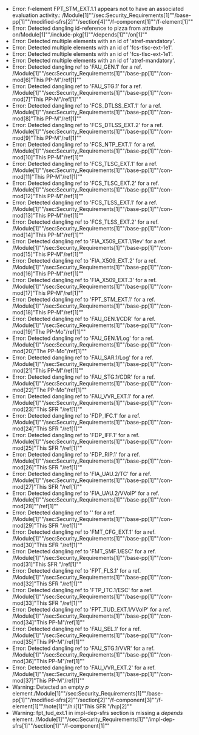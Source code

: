 * Error: f-element FPT_STM_EXT.1.1  appears not to have an associated evaluation activity.:
        /Module[1]""/sec:Security_Requirements[1]""/base-pp[1]""/modified-sfrs[2]""/section[4]""/f-component[1]""/f-element[1]""
* Error: Detected dangling id-reference to pizza from attribute
        on/Module[1]""/include-pkg[1]""/depends[1]""/on[1]""
* Error: Detected multiple elements with an id of 'atref-mandatory'.
* Error: Detected multiple elements with an id of 'fcs-tlsc-ext-1e1'.
* Error: Detected multiple elements with an id of 'fcs-tlsc-ext-1e1'.
* Error: Detected multiple elements with an id of 'atref-mandatory'.
* Error: Detected dangling ref to 'FAU_GEN.1'
        for a ref.
	/Module[1]""/sec:Security_Requirements[1]""/base-pp[1]""/con-mod[6]"This PP-M"/ref[1]""
* Error: Detected dangling ref to 'FAU_STG.1'
        for a ref.
	/Module[1]""/sec:Security_Requirements[1]""/base-pp[1]""/con-mod[7]"This PP-M"/ref[1]""
* Error: Detected dangling ref to 'FCS_DTLSS_EXT.1'
        for a ref.
	/Module[1]""/sec:Security_Requirements[1]""/base-pp[1]""/con-mod[8]"This PP-M"/ref[1]""
* Error: Detected dangling ref to 'FCS_DTLSS_EXT.2'
        for a ref.
	/Module[1]""/sec:Security_Requirements[1]""/base-pp[1]""/con-mod[9]"This PP-M"/ref[1]""
* Error: Detected dangling ref to 'FCS_NTP_EXT.1'
        for a ref.
	/Module[1]""/sec:Security_Requirements[1]""/base-pp[1]""/con-mod[10]"This PP-M"/ref[1]""
* Error: Detected dangling ref to 'FCS_TLSC_EXT.1'
        for a ref.
	/Module[1]""/sec:Security_Requirements[1]""/base-pp[1]""/con-mod[11]"This PP-M"/ref[1]""
* Error: Detected dangling ref to 'FCS_TLSC_EXT.2'
        for a ref.
	/Module[1]""/sec:Security_Requirements[1]""/base-pp[1]""/con-mod[12]"This PP-M"/ref[1]""
* Error: Detected dangling ref to 'FCS_TLSS_EXT.1'
        for a ref.
	/Module[1]""/sec:Security_Requirements[1]""/base-pp[1]""/con-mod[13]"This PP-M"/ref[1]""
* Error: Detected dangling ref to 'FCS_TLSS_EXT.2'
        for a ref.
	/Module[1]""/sec:Security_Requirements[1]""/base-pp[1]""/con-mod[14]"This PP-M"/ref[1]""
* Error: Detected dangling ref to 'FIA_X509_EXT.1/Rev'
        for a ref.
	/Module[1]""/sec:Security_Requirements[1]""/base-pp[1]""/con-mod[15]"This PP-M"/ref[1]""
* Error: Detected dangling ref to 'FIA_X509_EXT.2'
        for a ref.
	/Module[1]""/sec:Security_Requirements[1]""/base-pp[1]""/con-mod[16]"This PP-M"/ref[1]""
* Error: Detected dangling ref to 'FIA_X509_EXT.3'
        for a ref.
	/Module[1]""/sec:Security_Requirements[1]""/base-pp[1]""/con-mod[17]"This PP-M"/ref[1]""
* Error: Detected dangling ref to 'FPT_STM_EXT.1'
        for a ref.
	/Module[1]""/sec:Security_Requirements[1]""/base-pp[1]""/con-mod[18]"This PP-M"/ref[1]""
* Error: Detected dangling ref to 'FAU_GEN.1/CDR'
        for a ref.
	/Module[1]""/sec:Security_Requirements[1]""/base-pp[1]""/con-mod[19]"The PP-Mo"/ref[1]""
* Error: Detected dangling ref to 'FAU_GEN.1/Log'
        for a ref.
	/Module[1]""/sec:Security_Requirements[1]""/base-pp[1]""/con-mod[20]"The PP-Mo"/ref[1]""
* Error: Detected dangling ref to 'FAU_SAR.1/Log'
        for a ref.
	/Module[1]""/sec:Security_Requirements[1]""/base-pp[1]""/con-mod[21]"This PP-M"/ref[1]""
* Error: Detected dangling ref to 'FAU_STG.1/CDR'
        for a ref.
	/Module[1]""/sec:Security_Requirements[1]""/base-pp[1]""/con-mod[22]"The PP-Mo"/ref[1]""
* Error: Detected dangling ref to 'FAU_VVR_EXT.1'
        for a ref.
	/Module[1]""/sec:Security_Requirements[1]""/base-pp[1]""/con-mod[23]"This SFR "/ref[1]""
* Error: Detected dangling ref to 'FDP_IFC.1'
        for a ref.
	/Module[1]""/sec:Security_Requirements[1]""/base-pp[1]""/con-mod[24]"This SFR "/ref[1]""
* Error: Detected dangling ref to 'FDP_IFF.1'
        for a ref.
	/Module[1]""/sec:Security_Requirements[1]""/base-pp[1]""/con-mod[25]"This SFR "/ref[1]""
* Error: Detected dangling ref to 'FDP_RIP.1'
        for a ref.
	/Module[1]""/sec:Security_Requirements[1]""/base-pp[1]""/con-mod[26]"This SFR "/ref[1]""
* Error: Detected dangling ref to 'FIA_UAU.2/TC'
        for a ref.
	/Module[1]""/sec:Security_Requirements[1]""/base-pp[1]""/con-mod[27]"This SFR "/ref[1]""
* Error: Detected dangling ref to 'FIA_UAU.2/VVoIP'
        for a ref.
	/Module[1]""/sec:Security_Requirements[1]""/base-pp[1]""/con-mod[28]""/ref[1]""
* Error: Detected dangling ref to ''
        for a ref.
	/Module[1]""/sec:Security_Requirements[1]""/base-pp[1]""/con-mod[29]"This SFR "/ref[1]""
* Error: Detected dangling ref to 'FMT_CFG_EXT.1'
        for a ref.
	/Module[1]""/sec:Security_Requirements[1]""/base-pp[1]""/con-mod[30]"This SFR "/ref[1]""
* Error: Detected dangling ref to 'FMT_SMF.1/ESC'
        for a ref.
	/Module[1]""/sec:Security_Requirements[1]""/base-pp[1]""/con-mod[31]"This SFR "/ref[1]""
* Error: Detected dangling ref to 'FPT_FLS.1'
        for a ref.
	/Module[1]""/sec:Security_Requirements[1]""/base-pp[1]""/con-mod[32]"This SFR "/ref[1]""
* Error: Detected dangling ref to 'FTP_ITC.1/ESC'
        for a ref.
	/Module[1]""/sec:Security_Requirements[1]""/base-pp[1]""/con-mod[33]"This SFR "/ref[1]""
* Error: Detected dangling ref to 'FPT_TUD_EXT.1/VVoIP'
        for a ref.
	/Module[1]""/sec:Security_Requirements[1]""/base-pp[1]""/con-mod[34]"This PP-M"/ref[1]""
* Error: Detected dangling ref to 'FAU_SEL.1'
        for a ref.
	/Module[1]""/sec:Security_Requirements[1]""/base-pp[1]""/con-mod[35]"This PP-M"/ref[1]""
* Error: Detected dangling ref to 'FAU_STG.1/VVR'
        for a ref.
	/Module[1]""/sec:Security_Requirements[1]""/base-pp[1]""/con-mod[36]"This PP-M"/ref[1]""
* Error: Detected dangling ref to 'FAU_VVR_EXT.2'
        for a ref.
	/Module[1]""/sec:Security_Requirements[1]""/base-pp[1]""/con-mod[37]"This PP-M"/ref[1]""
* Warning: Detected an empty _p_ element./Module[1]""/sec:Security_Requirements[1]""/base-pp[1]""/modified-sfrs[2]""/section[2]""/f-component[3]""/f-element[1]""/note[1]""/h:i[1]"This SFR "/h:p[2]""
* Warning: fpt_tud_ext.1 in impl-dep-sfrs section is missing a _depends_ element. /Module[1]""/sec:Security_Requirements[1]""/impl-dep-sfrs[1]""/section[1]""/f-component[1]""
